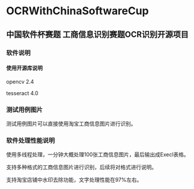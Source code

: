 # OCRWithChinaSoftwareCup
## 中国软件杯赛题 工商信息识别赛题OCR识别开源项目
### 软件说明
#### 使用开源库说明
opencv 2.4 

tesseract 4.0

### 测试用例图片
测试用例图片可以直接使用淘宝工商信息图片进行识别。

### 软件处理性能说明
使用多线程处理，一分钟大概处理100张工商信息图片，最后输出成Execl表格。

支持多种格式的工商信息图片进行识别，后续将对格式进行说明。

支持淘宝店铺中水印去除功能，文字处理性能在97%左右。
